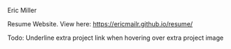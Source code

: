 Eric Miller

Resume Website. View here: https://ericmailr.github.io/resume/

Todo: Underline extra project link when hovering over extra project image

